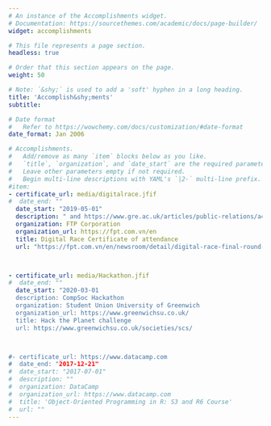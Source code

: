 ```yaml
---
# An instance of the Accomplishments widget.
# Documentation: https://sourcethemes.com/academic/docs/page-builder/
widget: accomplishments

# This file represents a page section.
headless: true

# Order that this section appears on the page.
weight: 50

# Note: `&shy;` is used to add a 'soft' hyphen in a long heading.
title: 'Accomplish&shy;ments'
subtitle:

# Date format
#   Refer to https://wowchemy.com/docs/customization/#date-format
date_format: Jan 2006

# Accomplishments.
#   Add/remove as many `item` blocks below as you like.
#   `title`, `organization`, and `date_start` are the required parameters.
#   Leave other parameters empty if not required.
#   Begin multi-line descriptions with YAML's `|2-` multi-line prefix.
#item:
- certificate_url: media/digitalrace.jfif
#  date_end: ""
  date_start: "2019-05-01"
  description: " and https://www.gre.ac.uk/articles/public-relations/a4119-self-driving-cars"
  organization: FTP Corporation
  organization_url: https://fpt.com.vn/en
  title: Digital Race Certificate of attendance
  url: "https://fpt.com.vn/en/newsroom/detail/digital-race-final-round-autonomous-car-result-with-the-incubation-of-fpt"



- certificate_url: media/Hackathon.jfif
#  date_end: ""
  date_start: "2020-03-01
  description: CompSoc Hackathon
  organization: Student Union University of Greenwich
  organization_url: https://www.greenwichsu.co.uk/
  title: Hack the Planet challenge
  url: https://www.greenwichsu.co.uk/societies/scs/



#- certificate_url: https://www.datacamp.com
#  date_end: "2017-12-21"
#  date_start: "2017-07-01"
#  description: ""
#  organization: DataCamp
#  organization_url: https://www.datacamp.com
#  title: 'Object-Oriented Programming in R: S3 and R6 Course'
#  url: ""
---
```

